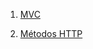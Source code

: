 1. [MVC](https://github.com/srtabarbie/Indice/tree/master/MVC)

2. [Métodos HTTP](https://github.com/srtabarbie/Indice/blob/master/Metodos%20HTTP/README.md)
